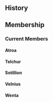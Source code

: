 ## History
## Membership
### Current Members
#### Atroa
#### Telchur
#### Sotillion
#### Velnius
#### Wenta